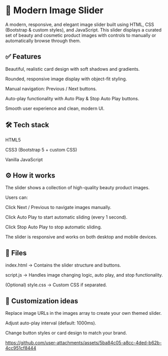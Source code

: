# 📸 Modern Image Slider
A modern, responsive, and elegant image slider built using HTML, CSS (Bootstrap & custom styles), and JavaScript.
This slider displays a curated set of beauty and cosmetic product images with controls to manually or automatically browse through them.

## ✅ Features
Beautiful, realistic card design with soft shadows and gradients.

Rounded, responsive image display with object-fit styling.

Manual navigation: Previous / Next buttons.

Auto-play functionality with Auto Play & Stop Auto Play buttons.

Smooth user experience and clean, modern UI.

## 🛠 Tech stack
HTML5

CSS3 (Bootstrap 5 + custom CSS)

Vanilla JavaScript

## ⚙ How it works
The slider shows a collection of high-quality beauty product images.

Users can:

Click Next / Previous to navigate images manually.

Click Auto Play to start automatic sliding (every 1 second).

Click Stop Auto Play to stop automatic sliding.

The slider is responsive and works on both desktop and mobile devices.

## 📂 Files
index.html → Contains the slider structure and buttons.

script.js → Handles image changing logic, auto play, and stop functionality.

(Optional) style.css → Custom CSS if separated.

## 🎨 Customization ideas
Replace image URLs in the images array to create your own themed slider.

Adjust auto-play interval (default: 1000ms).

Change button styles or card design to match your brand.







https://github.com/user-attachments/assets/5ba84c05-a8cc-4ded-b62b-4cc951cf8444


